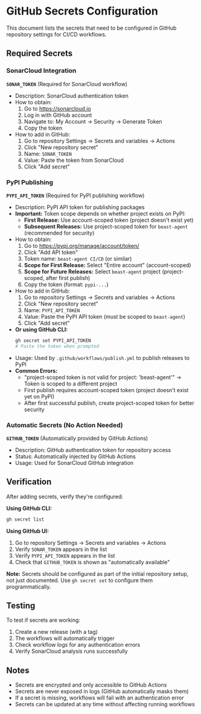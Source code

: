 # GitHub Secrets Configuration

This document lists the secrets that need to be configured in GitHub repository settings for CI/CD workflows.

## Required Secrets

### SonarCloud Integration

**`SONAR_TOKEN`** (Required for SonarCloud workflow)
- Description: SonarCloud authentication token
- How to obtain:
  1. Go to https://sonarcloud.io
  2. Log in with GitHub account
  3. Navigate to: My Account → Security → Generate Token
  4. Copy the token
- How to add in GitHub:
  1. Go to repository Settings → Secrets and variables → Actions
  2. Click "New repository secret"
  3. Name: `SONAR_TOKEN`
  4. Value: Paste the token from SonarCloud
  5. Click "Add secret"

### PyPI Publishing

**`PYPI_API_TOKEN`** (Required for PyPI publishing workflow)
- Description: PyPI API token for publishing packages
- **Important:** Token scope depends on whether project exists on PyPI:
  - **First Release:** Use account-scoped token (project doesn't exist yet)
  - **Subsequent Releases:** Use project-scoped token for `beast-agent` (recommended for security)
- How to obtain:
  1. Go to https://pypi.org/manage/account/token/
  2. Click "Add API token"
  3. Token name: `beast-agent CI/CD` (or similar)
  4. **Scope for First Release:** Select "Entire account" (account-scoped)
  5. **Scope for Future Releases:** Select `beast-agent` project (project-scoped, after first publish)
  6. Copy the token (format: `pypi-...`)
- How to add in GitHub:
  1. Go to repository Settings → Secrets and variables → Actions
  2. Click "New repository secret"
  3. Name: `PYPI_API_TOKEN`
  4. Value: Paste the PyPI API token (must be scoped to `beast-agent`)
  5. Click "Add secret"
- **Or using GitHub CLI:**
  ```bash
  gh secret set PYPI_API_TOKEN
  # Paste the token when prompted
  ```
- Usage: Used by `.github/workflows/publish.yml` to publish releases to PyPI
- **Common Errors:**
  - "project-scoped token is not valid for project: 'beast-agent'" → Token is scoped to a different project
  - First publish requires account-scoped token (project doesn't exist yet on PyPI)
  - After first successful publish, create project-scoped token for better security

### Automatic Secrets (No Action Needed)

**`GITHUB_TOKEN`** (Automatically provided by GitHub Actions)
- Description: GitHub authentication token for repository access
- Status: Automatically injected by GitHub Actions
- Usage: Used for SonarCloud GitHub integration

## Verification

After adding secrets, verify they're configured:

**Using GitHub CLI:**
```bash
gh secret list
```

**Using GitHub UI:**
1. Go to repository Settings → Secrets and variables → Actions
2. Verify `SONAR_TOKEN` appears in the list
3. Verify `PYPI_API_TOKEN` appears in the list
4. Check that `GITHUB_TOKEN` is shown as "automatically available"

**Note:** Secrets should be configured as part of the initial repository setup, not just documented. Use `gh secret set` to configure them programmatically.

## Testing

To test if secrets are working:

1. Create a new release (with a tag)
2. The workflows will automatically trigger
3. Check workflow logs for any authentication errors
4. Verify SonarCloud analysis runs successfully

## Notes

- Secrets are encrypted and only accessible to GitHub Actions
- Secrets are never exposed in logs (GitHub automatically masks them)
- If a secret is missing, workflows will fail with an authentication error
- Secrets can be updated at any time without affecting running workflows

